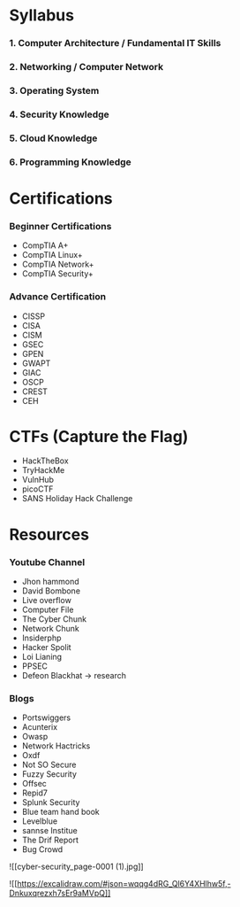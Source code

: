 # Syllabus
### 1. Computer Architecture / Fundamental IT Skills
### 2. Networking / Computer Network
### 3. Operating System
### 4. Security Knowledge
### 5. Cloud  Knowledge
### 6. Programming  Knowledge

# Certifications
### Beginner Certifications
- CompTIA A+
- CompTIA Linux+  
- CompTIA Network+
- CompTIA Security+
### Advance Certification
- CISSP
- CISA 
- CISM 
- GSEC 
- GPEN 
- GWAPT 
- GIAC 
- OSCP
- CREST
- CEH


# CTFs (Capture the Flag)
- HackTheBox 
- TryHackMe
- VulnHub 
- picoCTF
- SANS Holiday Hack Challenge

# Resources
### Youtube Channel 
- Jhon hammond
- David Bombone
- Live overflow
- Computer File
- The Cyber Chunk
- Network Chunk
- Insiderphp
- Hacker Spolit
- Loi Lianing
- PPSEC
- Defeon Blackhat -> research
### Blogs
- Portswiggers
- Acunterix
- Owasp
- Network Hactricks
- Oxdf
- Not SO Secure
- Fuzzy Security 
- Offsec
- Repid7
- Splunk Security
- Blue team hand book
- Levelblue
- sannse Institue
- The Drif Report 
- Bug Crowd



 ![[cyber-security_page-0001 (1).jpg]]

![[https://excalidraw.com/#json=wqqg4dRG_Ql6Y4XHlhw5f,-Dnkuxqrezxh7sEr9aMVpQ]]